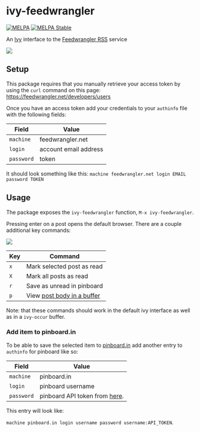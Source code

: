# ivy-feedwrangler

[![MELPA](https://melpa.org/packages/ivy-feedwrangler-badge.svg)](https://melpa.org/#/ivy-feedwrangler)
[![MELPA Stable](https://stable.melpa.org/packages/ivy-feedwrangler-badge.svg)](https://stable.melpa.org/#/ivy-feedwrangler)

An [Ivy](http://oremacs.com/swiper/) interface to the [Feedwrangler RSS](https://feedwrangler.net) service

![](https://asimpson.github.io/ivy-feedwrangler/images/unread-items.png)

## Setup
This package requires that you manually retrieve your access token by using the `curl` command on this page: https://feedwrangler.net/developers/users

Once you have an access token add your credentials to your `authinfo` file with the following fields:

| Field | Value |
|---|---|
| `machine` | feedwrangler.net |
| `login` | account email address |
| `password` | token |


It should look something like this:
`machine feedwrangler.net login EMAIL password TOKEN`

## Usage
The package exposes the `ivy-feedwrangler` function, `M-x ivy-feedwrangler`.

Pressing enter on a post opens the default browser. There are a couple additional key commands:

![](https://asimpson.github.io/ivy-feedwrangler/images/options-screen.png)

| Key | Command |
|---|---|
| `x` | Mark selected post as read |
| `X` | Mark all posts as read |
| `r` | Save as unread in pinboard |
| `p` | View [post body in a buffer](https://asimpson.github.io/ivy-feedwrangler/images/post-view.png) |

Note: that these commands should work in the default ivy interface as well as in a `ivy-occur` buffer.

### Add item to pinboard.in
To be able to save the selected item to [pinboard.in](https://pinboard.in) add another entry to `authinfo` for pinboard like so:

| Field | Value |
|---|---|
| `machine` | pinboard.in |
| `login` | pinboard username |
| `password` | pinboard API token from [here](https://pinboard.in/settings/password). |

This entry will look like:

`machine pinboard.in login username password username:API_TOKEN`.
